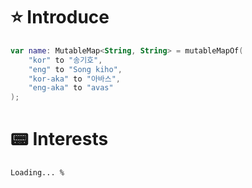 # :star: Introduce
```kotlin
var name: MutableMap<String, String> = mutableMapOf(
    "kor" to "송기호",
    "eng" to "Song kiho",
    "kor-aka" to "아바스",
    "eng-aka" to "avas"
);
```

# :pager: Interests
``` Loading... % ```

